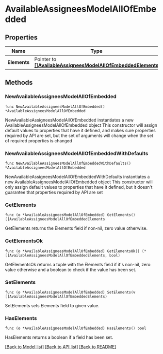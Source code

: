 # AvailableAssigneesModelAllOfEmbedded

## Properties

Name | Type | Description | Notes
------------ | ------------- | ------------- | -------------
**Elements** | Pointer to [**[]AvailableAssigneesModelAllOfEmbeddedElements**](AvailableAssigneesModelAllOfEmbeddedElements.md) |  | [optional] 

## Methods

### NewAvailableAssigneesModelAllOfEmbedded

`func NewAvailableAssigneesModelAllOfEmbedded() *AvailableAssigneesModelAllOfEmbedded`

NewAvailableAssigneesModelAllOfEmbedded instantiates a new AvailableAssigneesModelAllOfEmbedded object
This constructor will assign default values to properties that have it defined,
and makes sure properties required by API are set, but the set of arguments
will change when the set of required properties is changed

### NewAvailableAssigneesModelAllOfEmbeddedWithDefaults

`func NewAvailableAssigneesModelAllOfEmbeddedWithDefaults() *AvailableAssigneesModelAllOfEmbedded`

NewAvailableAssigneesModelAllOfEmbeddedWithDefaults instantiates a new AvailableAssigneesModelAllOfEmbedded object
This constructor will only assign default values to properties that have it defined,
but it doesn't guarantee that properties required by API are set

### GetElements

`func (o *AvailableAssigneesModelAllOfEmbedded) GetElements() []AvailableAssigneesModelAllOfEmbeddedElements`

GetElements returns the Elements field if non-nil, zero value otherwise.

### GetElementsOk

`func (o *AvailableAssigneesModelAllOfEmbedded) GetElementsOk() (*[]AvailableAssigneesModelAllOfEmbeddedElements, bool)`

GetElementsOk returns a tuple with the Elements field if it's non-nil, zero value otherwise
and a boolean to check if the value has been set.

### SetElements

`func (o *AvailableAssigneesModelAllOfEmbedded) SetElements(v []AvailableAssigneesModelAllOfEmbeddedElements)`

SetElements sets Elements field to given value.

### HasElements

`func (o *AvailableAssigneesModelAllOfEmbedded) HasElements() bool`

HasElements returns a boolean if a field has been set.


[[Back to Model list]](../README.md#documentation-for-models) [[Back to API list]](../README.md#documentation-for-api-endpoints) [[Back to README]](../README.md)


